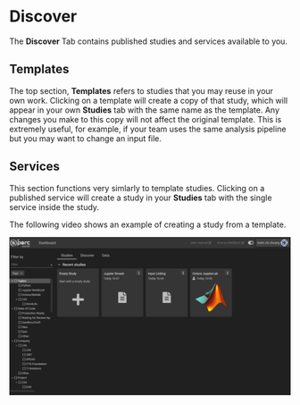 # Discover
The **Discover** Tab contains published studies and services available to you. 

## Templates
The top section, **Templates** refers to studies that you may reuse in your own work. Clicking on a template will create a copy of that study, which will appear in your own **Studies** tab with the same name as the template. Any changes you make to this copy will not affect the original template. This is extremely useful, for example, if your team uses the same analysis pipeline but you may want to change an input file. 

## Services
This section functions very simlarly to template studies. Clicking on a published service will create a study in your **Studies** tab with the single service inside the study. 

The following video shows an example of creating a study from a template.

![template](Screenshots/createfromtemplate.gif)